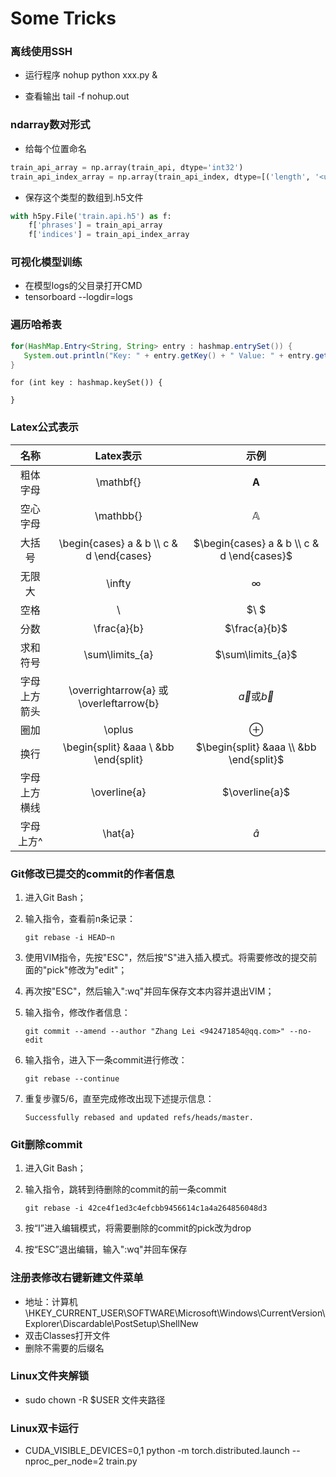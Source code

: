 # Some Tricks

### 离线使用SSH

- 运行程序 nohup python xxx.py & 

- 查看输出 tail -f nohup.out

### ndarray数对形式 

- 给每个位置命名

```python
train_api_array = np.array(train_api, dtype='int32')
train_api_index_array = np.array(train_api_index, dtype=[('length', '<u4'), ('pos', '<u4')])
```

- 保存这个类型的数组到.h5文件

```python
with h5py.File('train.api.h5') as f:
    f['phrases'] = train_api_array
    f['indices'] = train_api_index_array
```

### 可视化模型训练

- 在模型logs的父目录打开CMD
- tensorboard --logdir=logs

### 遍历哈希表

```java
for(HashMap.Entry<String, String> entry : hashmap.entrySet()) {
   System.out.println("Key: " + entry.getKey() + " Value: " + entry.getValue());
}
```

```
for (int key : hashmap.keySet()) {

}
```



### Latex公式表示

|     名称     |                 Latex表示                  |                    示例                    |
| :----------: | :----------------------------------------: | :----------------------------------------: |
|   粗体字母   |                 \mathbf{}                  |                $\mathbf{A}$                |
|   空心字母   |                 \mathbb{}                  |                $\mathbb{A}$                |
|    大括号    | \begin{cases} a & b \\\\ c & d \end{cases} | $\begin{cases} a & b \\ c & d \end{cases}$ |
|    无限大    |                   \infty                   |                  $\infty$                  |
|     空格     |                     \                      |                    $\ $                    |
|     分数     |                \frac{a}{b}                 |               $\frac{a}{b}$                |
|   求和符号   |              \sum\limits_{a}               |             $\sum\limits_{a}$              |
| 字母上方箭头 |  \overrightarrow{a} 或 \overleftarrow{b}   | $\overrightarrow{a}$或$\overleftarrow{b}$  |
|     圈加     |                   \oplus                   |                  $\oplus$                  |
|     换行     |   \begin{split} &aaa \\ &bb \end{split}    |  $\begin{split} &aaa \\ &bb \end{split}$   |
| 字母上方横线 |                \overline{a}                |               $\overline{a}$               |
|  字母上方^   |                  \hat{a}                   |                 $\hat{a}$                  |

### Git修改已提交的commit的作者信息

1. 进入Git Bash；

2. 输入指令，查看前n条记录：

   ```
   git rebase -i HEAD~n
   ```
   
3. 使用VIM指令，先按"ESC"，然后按"S"进入插入模式。将需要修改的提交前面的"pick"修改为"edit"；

4. 再次按"ESC"，然后输入":wq"并回车保存文本内容并退出VIM；

5. 输入指令，修改作者信息：

   ```
   git commit --amend --author "Zhang Lei <942471854@qq.com>" --no-edit
   ```

6. 输入指令，进入下一条commit进行修改：

   ```
   git rebase --continue
   ```

7. 重复步骤5/6，直至完成修改出现下述提示信息：

   ```
   Successfully rebased and updated refs/heads/master.
   ```

### Git删除commit

1. 进入Git Bash；

2. 输入指令，跳转到待删除的commit的前一条commit

   ```
   git rebase -i 42ce4f1ed3c4efcbb9456614c1a4a264856048d3
   ```

3. 按“I”进入编辑模式，将需要删除的commit的pick改为drop

4. 按“ESC”退出编辑，输入":wq"并回车保存

### 注册表修改右键新建文件菜单

- 地址：计算机\HKEY_CURRENT_USER\SOFTWARE\Microsoft\Windows\CurrentVersion\Explorer\Discardable\PostSetup\ShellNew
- 双击Classes打开文件
- 删除不需要的后缀名

### Linux文件夹解锁

- sudo chown -R $USER 文件夹路径

### Linux双卡运行

- CUDA_VISIBLE_DEVICES=0,1 python -m torch.distributed.launch --nproc_per_node=2 train.py
